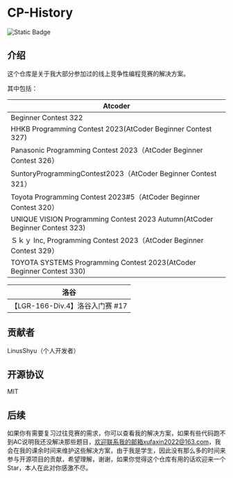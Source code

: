 # CP-History

![Static Badge](https://img.shields.io/badge/CP--History-black)

## 介绍

这个仓库是关于我大部分参加过的线上竞争性编程竞赛的解决方案。

其中包括：

|Atcoder| 
|-|
|Beginner Contest 322|
|HHKB Programming Contest 2023(AtCoder Beginner Contest 327)| 
|Panasonic Programming Contest 2023（AtCoder Beginner Contest 326）|
|SuntoryProgrammingContest2023（AtCoder Beginner Contest 321）|
|Toyota Programming Contest 2023#5（AtCoder Beginner Contest 320）|
|UNIQUE VISION Programming Contest 2023 Autumn(AtCoder Beginner Contest 323)|
|Ｓｋｙ Inc, Programming Contest 2023（AtCoder Beginner Contest 329）|
|TOYOTA SYSTEMS Programming Contest 2023(AtCoder Beginner Contest 330)|

|洛谷|
|-|
|【LGR-166-Div.4】洛谷入门赛 #17|
## 贡献者

LinusShyu（个人开发者）

## 开源协议

MIT

## 后续

如果你有需要复习过往竞赛的需求，你可以查看我的解决方案，如果有些代码跑不到AC说明我还没解决那些题目，欢迎联系我的邮箱xufaxin2022@163.com，我会在我的课余时间来维护这些解决方案，由于我是学生，因此没有那么多的时间来参与开源项目的贡献，希望理解，谢谢，如果你觉得这个仓库有用的话欢迎来一个Star，本人在此对你感激不尽。

